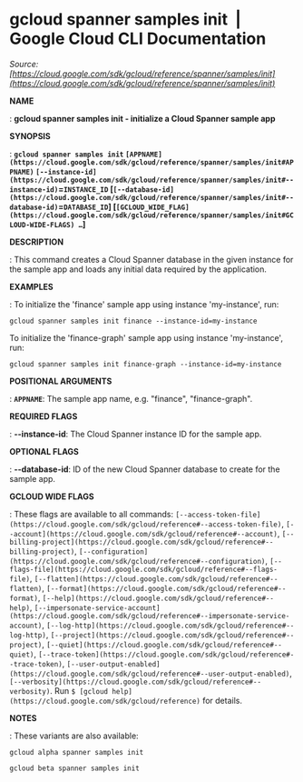 # gcloud spanner samples init  |  Google Cloud CLI Documentation

*Source: [https://cloud.google.com/sdk/gcloud/reference/spanner/samples/init](https://cloud.google.com/sdk/gcloud/reference/spanner/samples/init)*

**NAME**

: **gcloud spanner samples init - initialize a Cloud Spanner sample app**

**SYNOPSIS**

: **`gcloud spanner samples init` `[APPNAME](https://cloud.google.com/sdk/gcloud/reference/spanner/samples/init#APPNAME)` `[--instance-id](https://cloud.google.com/sdk/gcloud/reference/spanner/samples/init#--instance-id)`=`INSTANCE_ID` [`[--database-id](https://cloud.google.com/sdk/gcloud/reference/spanner/samples/init#--database-id)`=`DATABASE_ID`] [`[GCLOUD_WIDE_FLAG](https://cloud.google.com/sdk/gcloud/reference/spanner/samples/init#GCLOUD-WIDE-FLAGS) …`]**

**DESCRIPTION**

: This command creates a Cloud Spanner database in the given instance for the
sample app and loads any initial data required by the application.

**EXAMPLES**

: To initialize the 'finance' sample app using instance 'my-instance', run:

```
gcloud spanner samples init finance --instance-id=my-instance
```

To initialize the 'finance-graph' sample app using instance 'my-instance', run:

```
gcloud spanner samples init finance-graph --instance-id=my-instance
```

**POSITIONAL ARGUMENTS**

: **`APPNAME`**:
The sample app name, e.g. "finance", "finance-graph".

**REQUIRED FLAGS**

: **--instance-id**:
The Cloud Spanner instance ID for the sample app.

**OPTIONAL FLAGS**

: **--database-id**:
ID of the new Cloud Spanner database to create for the sample app.

**GCLOUD WIDE FLAGS**

: These flags are available to all commands: `[--access-token-file](https://cloud.google.com/sdk/gcloud/reference#--access-token-file)`,
`[--account](https://cloud.google.com/sdk/gcloud/reference#--account)`, `[--billing-project](https://cloud.google.com/sdk/gcloud/reference#--billing-project)`,
`[--configuration](https://cloud.google.com/sdk/gcloud/reference#--configuration)`,
`[--flags-file](https://cloud.google.com/sdk/gcloud/reference#--flags-file)`,
`[--flatten](https://cloud.google.com/sdk/gcloud/reference#--flatten)`, `[--format](https://cloud.google.com/sdk/gcloud/reference#--format)`, `[--help](https://cloud.google.com/sdk/gcloud/reference#--help)`, `[--impersonate-service-account](https://cloud.google.com/sdk/gcloud/reference#--impersonate-service-account)`,
`[--log-http](https://cloud.google.com/sdk/gcloud/reference#--log-http)`,
`[--project](https://cloud.google.com/sdk/gcloud/reference#--project)`, `[--quiet](https://cloud.google.com/sdk/gcloud/reference#--quiet)`, `[--trace-token](https://cloud.google.com/sdk/gcloud/reference#--trace-token)`, `[--user-output-enabled](https://cloud.google.com/sdk/gcloud/reference#--user-output-enabled)`,
`[--verbosity](https://cloud.google.com/sdk/gcloud/reference#--verbosity)`.
Run `$ [gcloud help](https://cloud.google.com/sdk/gcloud/reference)` for details.

**NOTES**

: These variants are also available:

```
gcloud alpha spanner samples init
```

```
gcloud beta spanner samples init
```